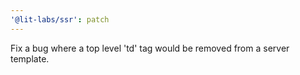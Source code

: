 ```yaml
---
'@lit-labs/ssr': patch
---
```


Fix a bug where a top level 'td' tag would be removed from a server template.
